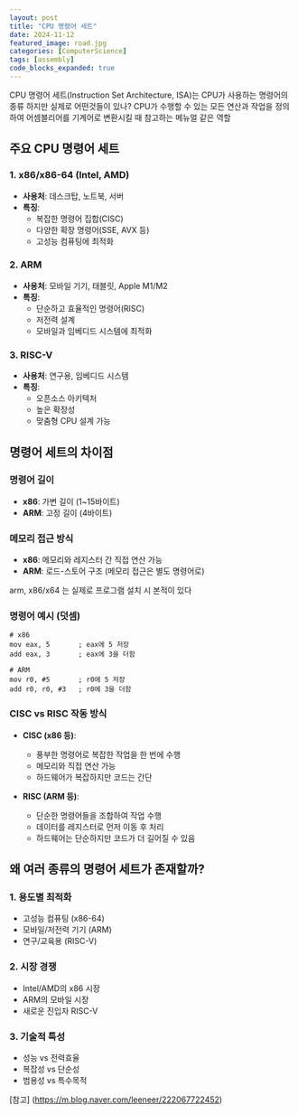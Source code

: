 ```yaml
---
layout: post
title: "CPU 명령어 세트"
date: 2024-11-12
featured_image: road.jpg
categories: [ComputerScience]
tags: [assembly]
code_blocks_expanded: true
---
```


CPU 명령어 세트(Instruction Set Architecture, ISA)는 CPU가 사용하는 명령어의 종류
하지만 실제로 어떤것들이 있나?
 CPU가 수행할 수 있는 모든 연산과 작업을 정의하여 어셈블리어를 기계어로 변환시킬 때 참고하는 메뉴얼 같은 역할

## 주요 CPU 명령어 세트

### 1. x86/x86-64 (Intel, AMD)
- **사용처**: 데스크탑, 노트북, 서버
- **특징**: 
  - 복잡한 명령어 집합(CISC)
  - 다양한 확장 명령어(SSE, AVX 등)
  - 고성능 컴퓨팅에 최적화

### 2. ARM
- **사용처**: 모바일 기기, 태블릿, Apple M1/M2
- **특징**:
  - 단순하고 효율적인 명령어(RISC)
  - 저전력 설계
  - 모바일과 임베디드 시스템에 최적화

### 3. RISC-V
- **사용처**: 연구용, 임베디드 시스템
- **특징**:
  - 오픈소스 아키텍처
  - 높은 확장성
  - 맞춤형 CPU 설계 가능

## 명령어 세트의 차이점

### 명령어 길이
- **x86**: 가변 길이 (1~15바이트)
- **ARM**: 고정 길이 (4바이트)

### 메모리 접근 방식
- **x86**: 메모리와 레지스터 간 직접 연산 가능
- **ARM**: 로드-스토어 구조 (메모리 접근은 별도 명령어로)

arm, x86/x64 는 실제로 프로그램 설치 시 본적이 있다

### 명령어 예시 (덧셈)
```assembly
# x86
mov eax, 5       ; eax에 5 저장
add eax, 3       ; eax에 3을 더함

# ARM
mov r0, #5       ; r0에 5 저장
add r0, r0, #3   ; r0에 3을 더함
```
### CISC vs RISC 작동 방식
- **CISC (x86 등)**:
  - 풍부한 명령어로 복잡한 작업을 한 번에 수행
  - 메모리와 직접 연산 가능
  - 하드웨어가 복잡하지만 코드는 간단

- **RISC (ARM 등)**:
  - 단순한 명령어들을 조합하여 작업 수행
  - 데이터를 레지스터로 먼저 이동 후 처리
  - 하드웨어는 단순하지만 코드가 더 길어질 수 있음


## 왜 여러 종류의 명령어 세트가 존재할까?

### 1. 용도별 최적화
- 고성능 컴퓨팅 (x86-64)
- 모바일/저전력 기기 (ARM)
- 연구/교육용 (RISC-V)

### 2. 시장 경쟁
- Intel/AMD의 x86 시장
- ARM의 모바일 시장
- 새로운 진입자 RISC-V

### 3. 기술적 특성
- 성능 vs 전력효율
- 복잡성 vs 단순성
- 범용성 vs 특수목적

[참고] (https://m.blog.naver.com/leeneer/222067722452)